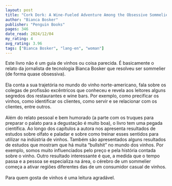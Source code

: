 ```yaml
---
layout: post
title: "Cork Dork: A Wine-Fueled Adventure Among the Obsessive Sommeliers, Big Bottle Hunters, and Rogue Scientists Who Taught Me to Live for Taste"
author: "Bianca Bosker"
publisher: "Penguin Books"
pages: 346
date_read: 2024/12/04
my_rating: 4
avg_rating: 3.96
tags: ["Bianca Bosker", "lang-en", "woman"]
---
```


Este livro não é um guia de vinhos ou coisa parecida. É basicamente o relato da jornalista de tecnologia Bianca Bosker que resolveu ser sommelier (de forma quase obsessiva). <br/><br/>Ela conta a sua trajetória no mundo do vinho norte-americano, fala sobre os colegas de profissão excêntricos que conheceu e revela aos leitores alguns segredos dos restaurantes e wine bars. Por exemplo, como precificar os vinhos, como identificar os clientes, como servir e se relacionar com os clientes, entre outros. <br/><br/>Além do relato pessoal e bem humorado (a parte com os truques para preparar o palato para a degustação é muito boa), o livro tem uma pegada científica. Ao longo dos capítulos a autora nos apresenta resultados de estudos sobre olfato e paladar e sobre como treinar esses sentidos para utilizar na indústria de vinhos. Também são apresentados alguns resultados de estudos que mostram que há muita “bullshit” no mundo dos vinhos. Por exemplo, somos muito influenciados pelo preço e pela história contada sobre o vinho. Outro resultado interessante é que, a medida que o tempo passa e a pessoa se especializa na área, o cérebro de um sommelier começa a ativar regiões diferentes das de um consumidor casual de vinhos. <br/><br/>Para quem gosta de vinhos é uma leitura agradável. 

